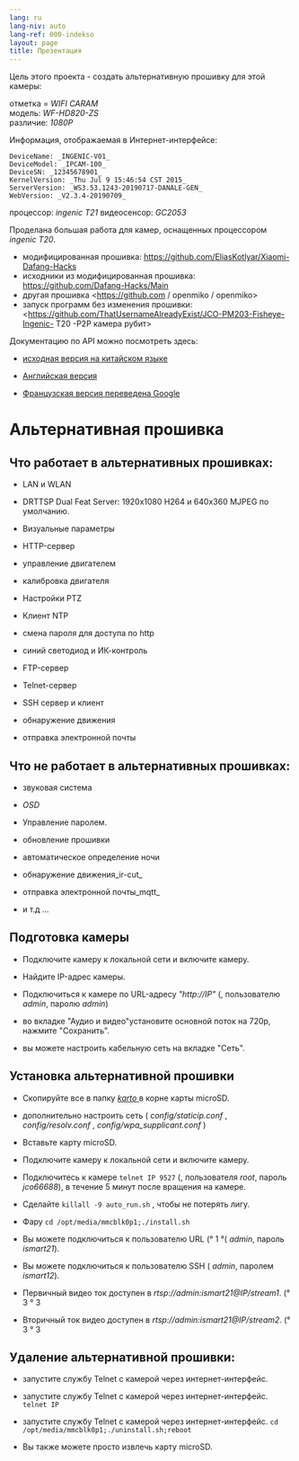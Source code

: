 ```yaml
---
lang: ru
lang-niv: auto
lang-ref: 000-indekso
layout: page
title: Презентация
---
```


Цель этого проекта - создать альтернативную прошивку для этой камеры:

отметка = _WIFI CARAM_  
модель: _WF-HD820-ZS_  
различие: _1080P_

Информация, отображаемая в Интернет-интерфейсе:
```
DeviceName: _INGENIC-V01_
DeviceModel: _IPCAM-100_
DeviceSN: _12345678901_
KernelVersion: _Thu Jul 9 15:46:54 CST 2015_
ServerVersion: _WS3.53.1243-20190717-DANALE-GEN_
WebVersion: _V2.3.4-20190709_
```

процессор: _ingenic T21_
видеосенсор: _GC2053_

Проделана большая работа для камер, оснащенных процессором _ingenic T20_.
* модифицированная прошивка: <https://github.com/EliasKotlyar/Xiaomi-Dafang-Hacks>
* исходники из модифицированная прошивка: <https://github.com/Dafang-Hacks/Main>
* другая прошивка <https://github.com / openmiko / openmiko>
* запуск программ без изменения прошивки: <https://github.com/ThatUsernameAlreadyExist/JCO-PM203-Fisheye-Ingenic- T20 -P2P камера рубит>

Документацию по API можно посмотреть здесь:  
* [исходная версия на китайском языке](../zh/includes.zh/html/)


* [Английская версия](../en/includes.en/html/)


* [Французская версия переведена Google](../fr/includes.fr/html/)



# Альтернативная прошивка

## Что работает в альтернативных прошивках:

* LAN и WLAN


* DRTTSP Dual Feat Server: 1920x1080 H264 и 640x360 MJPEG по умолчанию.


* Визуальные параметры


* HTTP-сервер


* управление двигателем


* калибровка двигателя


* Настройки PTZ


* Клиент NTP


* смена пароля для доступа по http


* синий светодиод и ИК-контроль


* FTP-сервер


* Telnet-сервер


* SSH сервер и клиент


* обнаружение движения


* отправка электронной почты



## Что не работает в альтернативных прошивках:

* звуковая система


* _OSD_


* Управление паролем.


* обновление прошивки


* автоматическое определение ночи


* обнаружение движения_ir-cut_


* отправка электронной почты_mqtt_


* и т.д ...



## Подготовка камеры

* Подключите камеру к локальной сети и включите камеру.


* Найдите IP-адрес камеры.


* Подключиться к камере по URL-адресу _"http://IP"_ (, пользователю _admin_, паролю _admin_)


* во вкладке "Аудио и видео"установите основной поток на 720p, нажмите "Сохранить".


* вы можете настроить кабельную сеть на вкладке "Сеть".



## Установка альтернативной прошивки

* Скопируйте все в папку [ _karto_ ](https://github.com/jmichault/ipcam-100/tree/master/karto) в корне карты microSD.


* дополнительно настроить сеть ( _config/staticip.conf_ , _config/resolv.conf_ , _config/wpa_supplicant.conf_ )


* Вставьте карту microSD.


* Подключите камеру к локальной сети и включите камеру.


* Подключитесь к камере `telnet IP 9527` (, пользователя _root_, пароль _jco66688_), в течение 5 минут после вращения на камере.


* Сделайте `killall -9 auto_run.sh` , чтобы не потерять лигу.


* Фару `cd /opt/media/mmcblk0p1;./install.sh`


* Вы можете подключиться к пользователю URL (° 1 °( _admin_, пароль _ismart21_).


* Вы можете подключиться к пользователю SSH ( _admin_, паролем _ismart12_).


* Первичный видео ток доступен в _rtsp://admin:ismart21@IP/stream1_. (° 3 ° 3


* Вторичный ток видео доступен в _rtsp://admin:ismart21@IP/stream2_. (° 3 ° 3



## Удаление альтернативной прошивки:

* запустите службу Telnet с камерой через интернет-интерфейс.


* запустите службу Telnet с камерой через интернет-интерфейс. `telnet IP` 


* запустите службу Telnet с камерой через интернет-интерфейс. `cd /opt/media/mmcblk0p1;./uninstall.sh;reboot`



* Вы также можете просто извлечь карту microSD.


